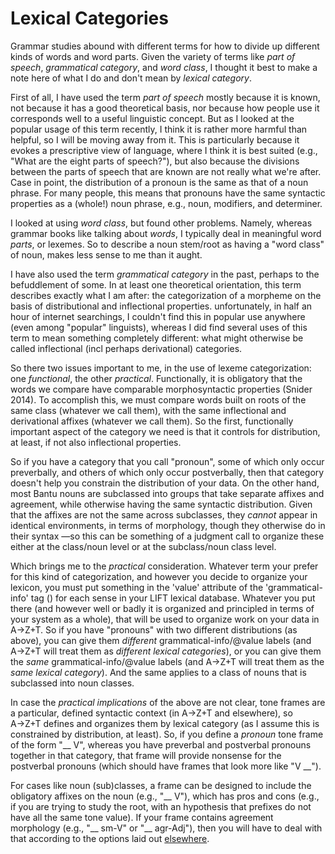 # Lexical Categories

Grammar studies abound with different terms for how to divide up different kinds of words and word parts. Given the variety of terms like *part of speech*, *grammatical category*, and *word class*, I thought it best to make a note here of what I do and don't mean by *lexical category*.

First of all, I have used the term *part of speech* mostly because it is known, not because it has a good theoretical basis, nor because how people use it corresponds well to a useful linguistic concept. But as I looked at the popular usage of this term recently, I think it is rather more harmful than helpful, so I will be moving away from it.  This is particularly because it evokes a prescriptive view of language, where I think it is best suited (e.g., "What are the eight parts of speech?"), but also because the divisions between the parts of speech that are known are not really what we're after. Case in point, the distribution of a pronoun is the same as that of a noun phrase. For many people, this means that pronouns have the same syntactic properties as a (whole!) noun phrase, e.g., noun, modifiers, and determiner.

I looked at using *word class*, but found other problems. Namely, whereas grammar books like talking about _words_, I typically deal in meaningful word _parts_, or lexemes. So to describe a noun stem/root as having a "word class" of noun, makes less sense to me than it aught.

I have also used the term *grammatical category* in the past, perhaps to the befuddlement of some. In at least one theoretical orientation, this term describes exactly what I am after: the categorization of a morpheme on the basis of distributional and inflectional properties. unfortunately, in half an hour of internet searchings, I couldn't find this in popular use anywhere (even among "popular" linguists), whereas I did find several uses of this term to mean something completely different: what might otherwise be called inflectional (incl perhaps derivational) categories.

So there two issues important to me, in the use of lexeme categorization: one _functional_, the other _practical_. Functionally, it is obligatory that the words we compare have comparable morphosyntactic properties (Snider 2014). To accomplish this, we must compare words built on roots of the same class (whatever we call them), with the same inflectional and derivational affixes (whatever we call them). So the first, functionally important aspect of the category we need is that it controls for distribution, at least, if not also inflectional properties.  

So if you have a category that you call "pronoun", some of which only occur preverbally, and others of which only occur postverbally, then that category doesn't help you constrain the distribution of your data. On the other hand, most Bantu nouns are subclassed into groups that take separate affixes and agreement, while otherwise having the same syntactic distribution. Given that the affixes are not the same across subclasses, they _cannot_ appear in identical environments, in terms of morphology, though they otherwise do in their syntax —so this can be something of a judgment call to organize these either at the class/noun level or at the subclass/noun class level.

Which brings me to the *practical* consideration. Whatever term your prefer for this kind of categorization, and however you decide to organize your lexicon, you must put something in the 'value' attribute of the 'grammatical-info' tag (<grammatical-info value="HERE">) for each sense in your LIFT lexical database. Whatever you put there (and however well or badly it is organized and principled in terms of your system as a whole), that will be used to organize work on your data in A→Z+T. So if you have "pronouns" with two different distributions (as above), you can give them _different_ grammatical-info/@value labels (and A→Z+T will treat them as _different lexical categories_), or you can give them the _same_ grammatical-info/@value labels (and A→Z+T will treat them as the _same lexical category_). And the same applies to a class of nouns that is subclassed into noun classes.

In case the *practical implications* of the above are not clear, tone frames are a particular, defined syntactic context (in A→Z+T and elsewhere), so A→Z+T defines and organizes them by lexical category (as I assume this is constrained by distribution, at least). So, if you define a _pronoun_ tone frame of the form "__ V", whereas you have preverbal and postverbal pronouns together in that category, that frame will provide nonsense for the postverbal pronouns (which should have frames that look more like "V __").

For cases like noun (sub)classes, a frame can be designed to include the obligatory affixes on the noun (e.g., "__ V"), which has pros and cons (e.g., if you are trying to study the root, with an hypothesis that prefixes do not have all the same tone value). If your frame contains agreement morphology (e.g., "__ sm-V" or "__ agr-Adj"), then you will have to deal with that according to the options laid out [elsewhere](USAGE.md#tone-frames).
